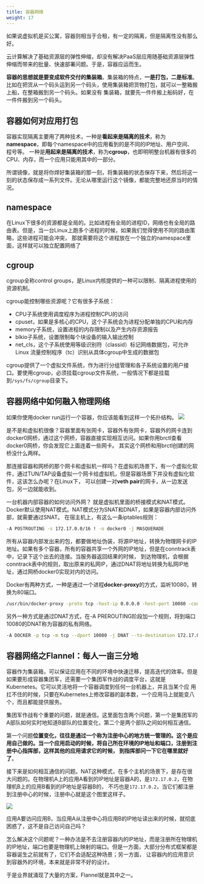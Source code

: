 ```yaml
---
title: 容器网络
weight: 17
---
```


如果说虚拟机是买公寓，容器则相当于合租，有一定的隔离，但是隔离性没有那么好。

云计算解决了基础资源层的弹性伸缩，却没有解决PaaS层应用随基础资源层弹性伸缩而带来的批量、快速部署问题。于是，容器应运而生。

**容器的思想就是要变成软件交付的集装箱**。集装箱的特点，**一是打包，二是标准**。比如在把货从一个码头运到另一个码头，使用集装箱把货物打包，就可以一整箱搬上船，在整箱搬到另一个码头。如果没有
集装箱，就要先一件件搬上船码好，在一件件搬到另一个码头。

## 容器如何对应用打包

容器实现隔离主要用了两种技术，一种是**看起来是隔离的技术**，称为**namespace**，即每个namespace中的应用看到的是不同的IP地址、用户空间、程号等。
一种是**用起来是隔离的技术**，称为**cgroup**，也即明明整台机器有很多的CPU、内存，而一个应用只能用其中的一部分。

所谓镜像，就是将你焊好集装箱的那一刻，将集装箱的状态保存下来，然后将这一刻的状态保存成一系列文件。无论从哪里运行这个镜像，都能完整地还原当时的情况。

## namespace

在Linux下很多的资源都是全局的。比如进程有全局的进程ID，网络也有全局的路由表。但是，当一台Linux上跑多个进程的时候，如果我们觉得使用不同的路由策略，这些进程可能会冲突，
那就需要将这个进程放在一个独立的namespace里面，这样就可以独立配置网络了

## cgroup

cgroup全称control groups，是Linux内核提供的一种可以限制、隔离进程使用的资源机制。

cgroup能控制哪些资源呢？它有很多子系统：

- CPU子系统使用调度程序为进程控制CPU的访问
- cpuset，如果是多核心的CPU，这个子系统会为进程分配单独的CPU和内存
- memory子系统，设置进程的内存限制以及产生内存资源报告
- blkio子系统，设置限制每个块设备的输入输出控制
- net_cls，这个子系统使用等级识别符（classid）标记网络数据包，可允许Linux 流量控制程序（tc）识别从具体cgroup中生成的数据包

cgroup提供了一个虚拟文件系统，作为进行分组管理和各子系统设置的用户接口。要使用cgroup，必须挂载cgroup文件系统，一般情况下都是挂载到`/sys/fs/cgroup`目录下。

## 容器网络中如何融入物理网络

如果你使用docker run运行一个容器，你应该能看到这样一个拓扑结构。
![](/images/network-protocol/dockernet.jpg)

是不是和虚拟机很像？容器里面有张网卡，容器外有张网卡，容器外的网卡连到docker0网桥，通过这个网桥，容器直接实现相互访问。如果你用brctl查看docker0网桥，你会发现它上面连着一些网卡。
其实这个网桥和用brctl创建的网桥没什么两样。

那连接容器和网桥的那个网卡和虚拟机一样吗？在虚拟机场景下，有一个虚拟化软件，通过TUN/TAP设备虚拟一个网卡给虚拟机，但是容器场景下并没有虚拟化软件，这该怎么办呢？在Linux下，
可以创建一对**veth pair**的网卡，从一边发送包，另一边就能收到。

一台机器内部容器的如何访问外网？
就是虚拟机里面的桥接模式和NAT模式。Docker默认使用NAT模式。NAT模式分为SNAT和DNAT，如果是容器内部访问外部，就需要通过SNAT。
在宿主机上，有这么一条iptables规则：

```bash
-A POSTROUTING -s 172.17.0.0/16 ! -o docker0 -j MASQUERADE
```

所有从容器内部发出来的包，都要做地址伪装，将源IP地址，转换为物理网卡的IP地址。如果有多个容器，所有的容器共享一个外网的IP地址，但是在conntrack表中，记录下这个出去的连接。当服务器返回结果的时候，
到达物理机，会根据conntrack表中的规则，取出原来的私网IP，通过DNAT将地址转换为私网IP地址，通过网桥docker0实现对内的访问。

Docker有两种方式，一种是通过一个进程**docker-proxy**的方式，监听10080，转换为80端口。

```bash
/usr/bin/docker-proxy -proto tcp -host-ip 0.0.0.0 -host-port 10080 -container-ip 172.17.0.2 -container-port 80
```

另外一种方式是通过DNAT方式，在-A PREROUTING阶段加一个规则，将到端口10080的DNAT称为容器的私有网络。

```bash
-A DOCKER -p tcp -m tcp --dport 10080 -j DNAT --to-destination 172.17.0.2:80
```

## 容器网络之Flannel：每人一亩三分地

容器作为集装箱，可以保证应用在不同的环境中快速迁移，提高迭代的效率。但是如果要形成容器集团军，还需要一个集团军作战的调度平台，这就是Kubernetes。它可以灵活地将一个容器调度到任何一台机器上，并且当某个应
用扛不住的时候，只要在Kubernetes上修改容器的副本数，一个应用马上就能变八个，而且都能提供服务。

集团军作战有个重要的问题，就是通信。这里面包含两个问题，第一个是集团军的A部队如何实时地知道B部队的位置变化，第二个是两个部队之间如何相互通信。

第一个问题**位置变化，往往是通过一个称为注册中心的地方统一管理的。这个是应用自己做的。当一个应用启动的时候，将自己所在环境的IP地址和端口，注册到注册中心指挥部，这样其他的应用请求它的时候，
到指挥部问一下它在哪里就好了**。

接下来是如何相互通信的问题。NAT这种模式，在多个主机的场景下，是存在很大问题的。在物理机A上的应用A看到的IP地址是容器A的，是`172.17.0.2`，在物理机B上的应用B看到的IP地址是容器B的，
不巧也是`172.17.0.2`，当它们都注册到注册中心的时候，注册中心就是这个图里这样子。

![](/images/network-protocol/flannel1.jpg)

应用A要访问应用B，当应用A从注册中心将应用B的IP地址读出来的时候，就彻底困惑了，这不是自己访问自己吗？

怎么解决这个问题呢？一种办法是不去注册容器内的IP地址，而是注册所在物理机的IP地址，端口也要是物理机上映射的端口。但是一方面，大部分分布式框架都是容器诞生之前就有了，它们不会适配这种场景；另一方面，
让容器内的应用意识到容器外的环境，本来就是非常不好的设计。

于是业界就涌现了大量的方案，Flannel就是其中之一。
